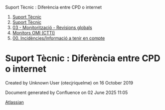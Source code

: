 Suport Tècnic : Diferència entre CPD o internet  

1.  [Suport Tècnic](index.html)
2.  [Suport Tècnic](13893782.html)
3.  [03 - Monitorització - Revisions globals](26313327.html)
4.  [Monitors OMI (CTTI)](26313608.html)
5.  [00\. Incidències/Informació a tenir en compte](34504738.html)

Suport Tècnic : Diferència entre CPD o internet
===============================================

Created by Unknown User (otecjriquelme) on 16 October 2019

  

Document generated by Confluence on 02 June 2025 11:05

[Atlassian](http://www.atlassian.com/)